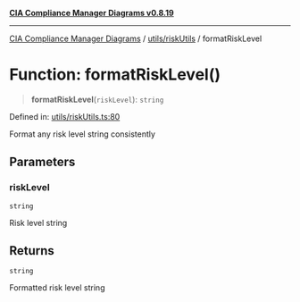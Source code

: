 [**CIA Compliance Manager Diagrams v0.8.19**](../../../README.md)

***

[CIA Compliance Manager Diagrams](../../../modules.md) / [utils/riskUtils](../README.md) / formatRiskLevel

# Function: formatRiskLevel()

> **formatRiskLevel**(`riskLevel`): `string`

Defined in: [utils/riskUtils.ts:80](https://github.com/Hack23/cia-compliance-manager/blob/8a17389ebf0d2a027875b835eec814811b99abcc/src/utils/riskUtils.ts#L80)

Format any risk level string consistently

## Parameters

### riskLevel

`string`

Risk level string

## Returns

`string`

Formatted risk level string
